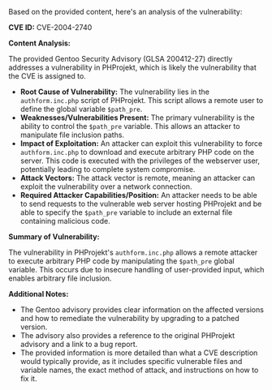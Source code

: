 Based on the provided content, here's an analysis of the vulnerability:

**CVE ID:** CVE-2004-2740

**Content Analysis:**

The provided Gentoo Security Advisory (GLSA 200412-27) directly addresses a vulnerability in PHProjekt, which is likely the vulnerability that the CVE is assigned to.

*   **Root Cause of Vulnerability:** The vulnerability lies in the `authform.inc.php` script of PHProjekt. This script allows a remote user to define the global variable `$path_pre`.
*   **Weaknesses/Vulnerabilities Present:** The primary vulnerability is the ability to control the `$path_pre` variable. This allows an attacker to manipulate file inclusion paths.
*   **Impact of Exploitation:** An attacker can exploit this vulnerability to force `authform.inc.php` to download and execute arbitrary PHP code on the server. This code is executed with the privileges of the webserver user, potentially leading to complete system compromise.
*   **Attack Vectors:** The attack vector is remote, meaning an attacker can exploit the vulnerability over a network connection.
*   **Required Attacker Capabilities/Position:** An attacker needs to be able to send requests to the vulnerable web server hosting PHProjekt and be able to specify the `$path_pre` variable to include an external file containing malicious code.

**Summary of Vulnerability:**

The vulnerability in PHProjekt's `authform.inc.php` allows a remote attacker to execute arbitrary PHP code by manipulating the `$path_pre` global variable. This occurs due to insecure handling of user-provided input, which enables arbitrary file inclusion.

**Additional Notes:**

*   The Gentoo advisory provides clear information on the affected versions and how to remediate the vulnerability by upgrading to a patched version.
*   The advisory also provides a reference to the original PHProjekt advisory and a link to a bug report.
*   The provided information is more detailed than what a CVE description would typically provide, as it includes specific vulnerable files and variable names, the exact method of attack, and instructions on how to fix it.